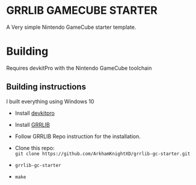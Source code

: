 # GRRLIB GAMECUBE STARTER

A Very simple Nintendo GameCube starter template.

# Building

Requires devkitPro with the Nintendo GameCube toolchain

## Building instructions

I built everything using Windows 10

* Install [devkitpro](https://devkitpro.org/wiki/Getting_Started#Unix-like_platforms)

* Install [GRRLIB](https://github.com/GRRLIB/GRRLIB.git)

* Follow GRRLIB Repo instruction for the installation.

* Clone this repo:  
  `git clone https://github.com/ArkhamKnightXD/grrlib-gc-starter.git`

* `grrlib-gc-starter`
* `make`